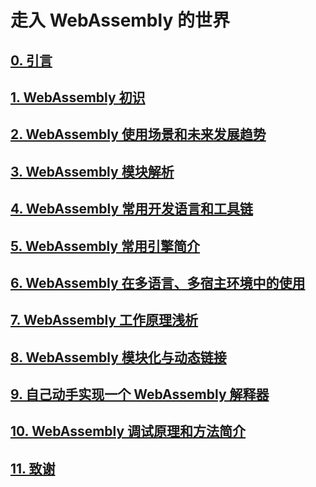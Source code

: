 # 走入 WebAssembly 的世界

## [0. 引言](./Ch0/README.md)
## [1. WebAssembly 初识](./Ch1/README.md)
## [2. WebAssembly 使用场景和未来发展趋势](./Ch2/README.md)
## [3. WebAssembly 模块解析](./Ch3/README.md)
## [4. WebAssembly 常用开发语言和工具链](./Ch4/README.md)
## [5. WebAssembly 常用引擎简介](./Ch5/README.md)
## [6. WebAssembly 在多语言、多宿主环境中的使用](./Ch6/README.md)
## [7. WebAssembly 工作原理浅析 ](./Ch7/README.md)
## [8. WebAssembly 模块化与动态链接](./Ch8/README.md)
## [9. 自己动手实现一个 WebAssembly 解释器](./Ch9/README.md)
## [10. WebAssembly 调试原理和方法简介 ](./Ch10/README.md)
## [11. 致谢 ](./Ch11/README.md)
